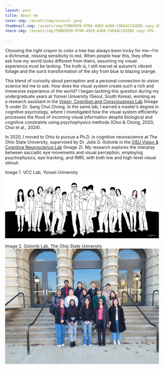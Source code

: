 ```yaml
---
layout: post
title: About me
cover-img: /assets/img/osuoval.jpeg
thumbnail-img: /assets/img/FDB05DFB-EFD8-49E9-A368-C9E84CC02EDD copy.JPG
share-img: /assets/img/FDB05DFB-EFD8-49E9-A368-C9E84CC02EDD copy.JPG

---
```



Choosing the right crayon to color a tree has always been tricky for me—I’m a dichromat, missing sensitivity to red. When people hear this, they often ask how my world looks different from theirs, assuming my visual experience must be lacking. The truth is, I still marvel at autumn’s vibrant foliage and the sun’s transformation of the sky from blue to blazing orange.

This blend of curiosity about perception and a personal connection to vision science led me to ask: How does the visual system create such a rich and immersive experience of the world?
I began tackling this question during my undergraduate years at Yonsei University (Seoul, South Korea), working as a research assistant in the [Vision, Cognition and Consciousness Lab](https://vcc.yonsei.ac.kr) (Image 1) under Dr. Sang Chul Chong. In the same lab, I earned a master’s degree in cognitive psychology, where I investigated how the visual system efficiently processes the flood of incoming visual information despite biological and cognitive constraints using psychophysics methods (Choi & Chong, 2020; Choi et al., 2024).

In 2020, I moved to Ohio to pursue a Ph.D. in cognitive neuroscience at The Ohio State University, supervised by Dr. Julie D. Golomb in the [OSU Vision & Cognitive Neuroscience Lab](https://u.osu.edu/golomblab/) (Image 2). My research explores the interplay between saccadic eye movements and visual perception, employing psychophysics, eye-tracking, and fMRI, with both low and high-level visual stimuli.


Image 1. VCC Lab, Yonsei University ![vcclab](/assets/img/vcc.jpg)

Image 2. Golomb Lab, The Ohio State University ![jglab](/assets/img/jglab.jpeg)
